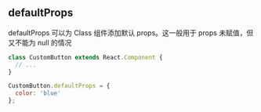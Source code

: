 
## defaultProps
defaultProps 可以为 Class 组件添加默认 props。这一般用于 props 未赋值，但又不能为 null 的情况   

```jsx
class CustomButton extends React.Component {
  // ...
}

CustomButton.defaultProps = {
  color: 'blue'
};
```